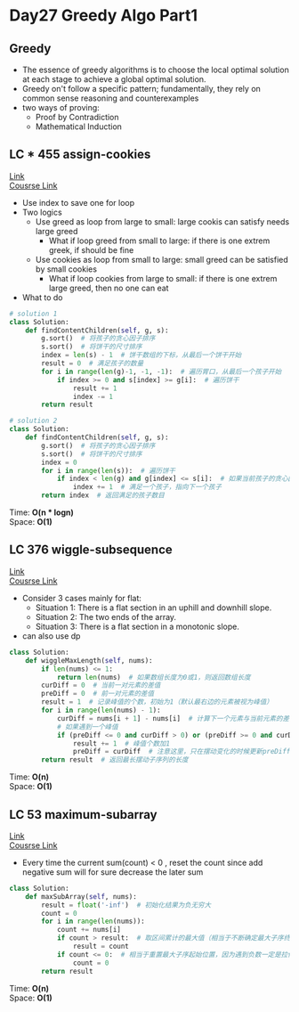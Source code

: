 # Day27 Greedy Algo Part1
## Greedy
- The essence of greedy algorithms is to choose the local optimal solution at each stage to achieve a global optimal solution.
- Greedy on't follow a specific pattern; fundamentally, they rely on common sense reasoning and counterexamples
- two ways of proving:
    - Proof by Contradiction
    - Mathematical Induction

## LC * 455 assign-cookies
[Link](https://leetcode.com/problems/assign-cookies/description/)   
[Cousrse Link](https://programmercarl.com/0455.%E5%88%86%E5%8F%91%E9%A5%BC%E5%B9%B2.html)    
- Use index to save one for loop
- Two logics
    - Use greed as loop from large to small: large cookis can satisfy needs large greed
        - What if loop greed from small to large: if there is one extrem greek, if should be fine
    - Use cookies as loop from small to large: small greed can be satisfied by small cookies
        - What if loop cookies from large to small: if there is one extrem large greed, then no one can eat
- What to do 
```python
# solution 1
class Solution:
    def findContentChildren(self, g, s):
        g.sort()  # 将孩子的贪心因子排序
        s.sort()  # 将饼干的尺寸排序
        index = len(s) - 1  # 饼干数组的下标，从最后一个饼干开始
        result = 0  # 满足孩子的数量
        for i in range(len(g)-1, -1, -1):  # 遍历胃口，从最后一个孩子开始
            if index >= 0 and s[index] >= g[i]:  # 遍历饼干
                result += 1
                index -= 1
        return result

# solution 2
class Solution:
    def findContentChildren(self, g, s):
        g.sort()  # 将孩子的贪心因子排序
        s.sort()  # 将饼干的尺寸排序
        index = 0
        for i in range(len(s)):  # 遍历饼干
            if index < len(g) and g[index] <= s[i]:  # 如果当前孩子的贪心因子小于等于当前饼干尺寸
                index += 1  # 满足一个孩子，指向下一个孩子
        return index  # 返回满足的孩子数目
```
Time: **O(n * logn)**     
Space: **O(1)** 

##  LC 376 wiggle-subsequence
[Link](https://leetcode.com/problems/wiggle-subsequence/description/)   
[Cousrse Link](https://programmercarl.com/0376.%E6%91%86%E5%8A%A8%E5%BA%8F%E5%88%97.html)
  
- Consider 3 cases mainly for flat:
    - Situation 1: There is a flat section in an uphill and downhill slope.
    - Situation 2: The two ends of the array.
    - Situation 3: There is a flat section in a monotonic slope.
- can also use dp 
```python
class Solution:
    def wiggleMaxLength(self, nums):
        if len(nums) <= 1:
            return len(nums)  # 如果数组长度为0或1，则返回数组长度
        curDiff = 0  # 当前一对元素的差值
        preDiff = 0  # 前一对元素的差值
        result = 1  # 记录峰值的个数，初始为1（默认最右边的元素被视为峰值）
        for i in range(len(nums) - 1):
            curDiff = nums[i + 1] - nums[i]  # 计算下一个元素与当前元素的差值
            # 如果遇到一个峰值
            if (preDiff <= 0 and curDiff > 0) or (preDiff >= 0 and curDiff < 0):
                result += 1  # 峰值个数加1
                preDiff = curDiff  # 注意这里，只在摆动变化的时候更新preDiff
        return result  # 返回最长摆动子序列的长度
```
Time: **O(n)**     
Space: **O(1)** 


##  LC 53 maximum-subarray
[Link](https://leetcode.com/problems/maximum-subarray/description/)   
[Cousrse Link](https://programmercarl.com/0053.%E6%9C%80%E5%A4%A7%E5%AD%90%E5%BA%8F%E5%92%8C.html)    
- Every time the current sum(count) < 0 , reset the count since add negative sum will for sure decrease the later sum
```python
class Solution:
    def maxSubArray(self, nums):
        result = float('-inf')  # 初始化结果为负无穷大
        count = 0
        for i in range(len(nums)):
            count += nums[i]
            if count > result:  # 取区间累计的最大值（相当于不断确定最大子序终止位置）
                result = count
            if count <= 0:  # 相当于重置最大子序起始位置，因为遇到负数一定是拉低总和
                count = 0
        return result

```
Time: **O(n)**     
Space: **O(1)** 


